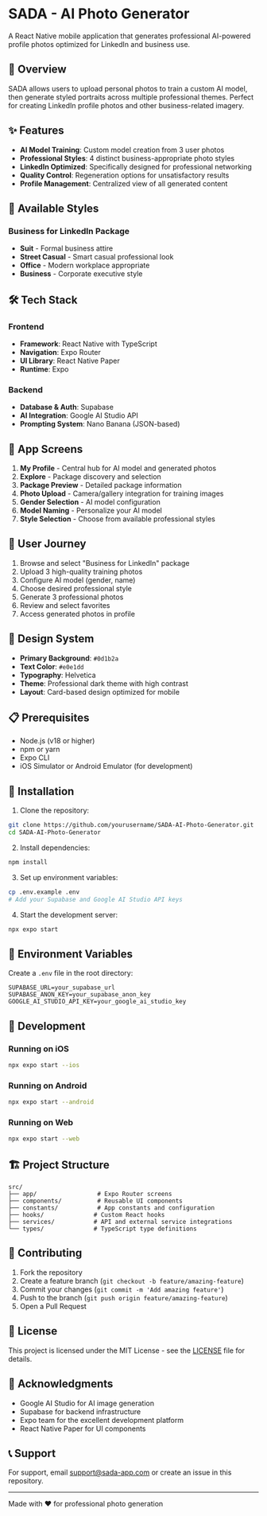 # SADA - AI Photo Generator

A React Native mobile application that generates professional AI-powered profile photos optimized for LinkedIn and business use.

## 📱 Overview

SADA allows users to upload personal photos to train a custom AI model, then generate styled portraits across multiple professional themes. Perfect for creating LinkedIn profile photos and other business-related imagery.

## ✨ Features

- **AI Model Training**: Custom model creation from 3 user photos
- **Professional Styles**: 4 distinct business-appropriate photo styles
- **LinkedIn Optimized**: Specifically designed for professional networking
- **Quality Control**: Regeneration options for unsatisfactory results
- **Profile Management**: Centralized view of all generated content

## 🎨 Available Styles

### Business for LinkedIn Package
- **Suit** - Formal business attire
- **Street Casual** - Smart casual professional look  
- **Office** - Modern workplace appropriate
- **Business** - Corporate executive style

## 🛠 Tech Stack

### Frontend
- **Framework**: React Native with TypeScript
- **Navigation**: Expo Router
- **UI Library**: React Native Paper
- **Runtime**: Expo

### Backend
- **Database & Auth**: Supabase
- **AI Integration**: Google AI Studio API
- **Prompting System**: Nano Banana (JSON-based)

## 📱 App Screens

1. **My Profile** - Central hub for AI model and generated photos
2. **Explore** - Package discovery and selection
3. **Package Preview** - Detailed package information
4. **Photo Upload** - Camera/gallery integration for training images
5. **Gender Selection** - AI model configuration
6. **Model Naming** - Personalize your AI model
7. **Style Selection** - Choose from available professional styles

## 🚀 User Journey

1. Browse and select "Business for LinkedIn" package
2. Upload 3 high-quality training photos
3. Configure AI model (gender, name)
4. Choose desired professional style
5. Generate 3 professional photos
6. Review and select favorites
7. Access generated photos in profile

## 🎨 Design System

- **Primary Background**: `#0d1b2a`
- **Text Color**: `#e0e1dd`
- **Typography**: Helvetica
- **Theme**: Professional dark theme with high contrast
- **Layout**: Card-based design optimized for mobile

## 📋 Prerequisites

- Node.js (v18 or higher)
- npm or yarn
- Expo CLI
- iOS Simulator or Android Emulator (for development)

## 🔧 Installation

1. Clone the repository:
```bash
git clone https://github.com/yourusername/SADA-AI-Photo-Generator.git
cd SADA-AI-Photo-Generator
```

2. Install dependencies:
```bash
npm install
```

3. Set up environment variables:
```bash
cp .env.example .env
# Add your Supabase and Google AI Studio API keys
```

4. Start the development server:
```bash
npx expo start
```

## 🔑 Environment Variables

Create a `.env` file in the root directory:

```env
SUPABASE_URL=your_supabase_url
SUPABASE_ANON_KEY=your_supabase_anon_key
GOOGLE_AI_STUDIO_API_KEY=your_google_ai_studio_key
```

## 📱 Development

### Running on iOS
```bash
npx expo start --ios
```

### Running on Android
```bash
npx expo start --android
```

### Running on Web
```bash
npx expo start --web
```

## 🏗 Project Structure

```
src/
├── app/                 # Expo Router screens
├── components/          # Reusable UI components
├── constants/           # App constants and configuration
├── hooks/              # Custom React hooks
├── services/           # API and external service integrations
└── types/              # TypeScript type definitions
```

## 🤝 Contributing

1. Fork the repository
2. Create a feature branch (`git checkout -b feature/amazing-feature`)
3. Commit your changes (`git commit -m 'Add amazing feature'`)
4. Push to the branch (`git push origin feature/amazing-feature`)
5. Open a Pull Request

## 📄 License

This project is licensed under the MIT License - see the [LICENSE](LICENSE) file for details.

## 🙏 Acknowledgments

- Google AI Studio for AI image generation
- Supabase for backend infrastructure
- Expo team for the excellent development platform
- React Native Paper for UI components

## 📞 Support

For support, email support@sada-app.com or create an issue in this repository.

---

Made with ❤️ for professional photo generation
